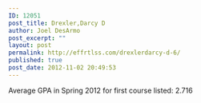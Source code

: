 ```yaml
---
ID: 12051
post_title: Drexler,Darcy D
author: Joel DesArmo
post_excerpt: ""
layout: post
permalink: http://effrtlss.com/drexlerdarcy-d-6/
published: true
post_date: 2012-11-02 20:49:53
---
```

<p>Average GPA in Spring 2012 for first course listed: 2.716</p>